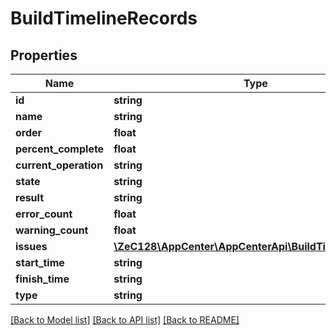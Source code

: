 # BuildTimelineRecords

## Properties
Name | Type | Description | Notes
------------ | ------------- | ------------- | -------------
**id** | **string** |  | [optional] 
**name** | **string** |  | [optional] 
**order** | **float** |  | [optional] 
**percent_complete** | **float** |  | [optional] 
**current_operation** | **string** |  | [optional] 
**state** | **string** |  | [optional] 
**result** | **string** |  | [optional] 
**error_count** | **float** |  | [optional] 
**warning_count** | **float** |  | [optional] 
**issues** | [**\ZeC128\AppCenter\AppCenterApi\BuildTimelineIssues[]**](BuildTimelineIssues.md) |  | [optional] 
**start_time** | **string** |  | [optional] 
**finish_time** | **string** |  | [optional] 
**type** | **string** |  | [optional] 

[[Back to Model list]](../README.md#documentation-for-models) [[Back to API list]](../README.md#documentation-for-api-endpoints) [[Back to README]](../README.md)


